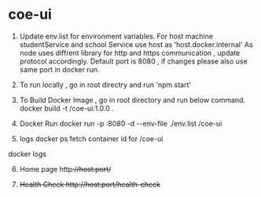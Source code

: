 # coe-ui

1. Update env.list for environment variables.
For host machine studentService and school Service use host as 'host.docker.internal'
As node uses diffrent library for http and https communication , update protocol accordingly.
Default port is 8080 , if changes please also use same port in docker run.

2. To run locally , go in root directry and run 'npm start'

3. To Build Docker Image , go in root directory and run below command. 
docker build -t <user-name>/coe-ui:1.0.0 .

4. Docker Run 
docker run -p <forwaded-port>:8080 -d --env-file ./env.list <user-name>/coe-ui

5. logs
docker ps
fetch container id for <user-name>/coe-ui

docker logs <container-id>

6. Home page
http<s>://host:port/

7. Health Check 
http://host:port/health-check
